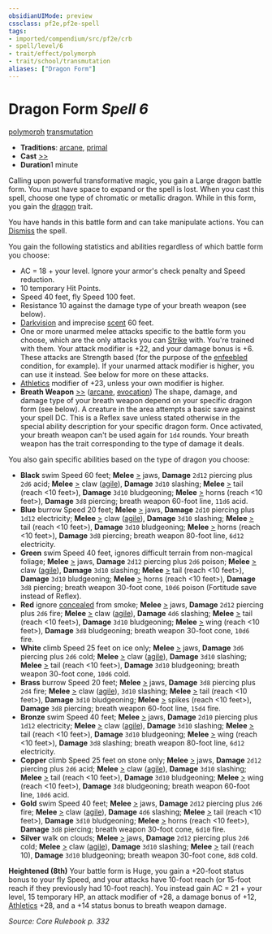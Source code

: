 ```yaml
---
obsidianUIMode: preview
cssclass: pf2e,pf2e-spell
tags:
- imported/compendium/src/pf2e/crb
- spell/level/6
- trait/effect/polymorph
- trait/school/transmutation
aliases: ["Dragon Form"]
---
```

# Dragon Form *Spell 6*   
[polymorph](polymorph.md)  [transmutation](transmutation.md)  

- **Traditions**: [arcane](arcane.md), [primal](primal.md)
- **Cast** [>>](chapter-9-playing-the-game.md#Actions "Two-Action") 
- **Duration**1 minute

Calling upon powerful transformative magic, you gain a Large dragon battle form. You must have space to expand or the spell is lost. When you cast this spell, choose one type of chromatic or metallic dragon. While in this form, you gain the [dragon](dragon.md) trait.

You have hands in this battle form and can take manipulate actions. You can [Dismiss](dismiss.md) the spell.

You gain the following statistics and abilities regardless of which battle form you choose:

- AC = 18 + your level. Ignore your armor's check penalty and Speed reduction.
- 10 temporary Hit Points.
- Speed 40 feet, fly Speed 100 feet.
- Resistance 10 against the damage type of your breath weapon (see below).
- [Darkvision](rules/abilities/darkvision.md) and imprecise [scent](scent.md) 60 feet.
- One or more unarmed melee attacks specific to the battle form you choose, which are the only attacks you can [Strike](strike.md) with. You're trained with them. Your attack modifier is +22, and your damage bonus is +6. These attacks are Strength based (for the purpose of the [enfeebled](conditions.md#Enfeebled) condition, for example). If your unarmed attack modifier is higher, you can use it instead. See below for more on these attacks.
- [Athletics](../skills.md#Athletics) modifier of +23, unless your own modifier is higher.
- **Breath Weapon** [>>](chapter-9-playing-the-game.md#Actions "Two-Action") ([arcane](arcane.md), [evocation](evocation.md)) The shape, damage, and damage type of your breath weapon depend on your specific dragon form (see below). A creature in the area attempts a basic save against your spell DC. This is a Reflex save unless stated otherwise in the special ability description for your specific dragon form. Once activated, your breath weapon can't be used again for `1d4` rounds. Your breath weapon has the trait corresponding to the type of damage it deals.

You also gain specific abilities based on the type of dragon you choose:

- **Black** swim Speed 60 feet; **Melee** [>](chapter-9-playing-the-game.md#Actions "Single Action") jaws, **Damage** `2d12` piercing plus `2d6` acid; **Melee** [>](chapter-9-playing-the-game.md#Actions "Single Action") claw ([agile](agile.md)), **Damage** `3d10` slashing; **Melee** [>](chapter-9-playing-the-game.md#Actions "Single Action") tail (reach <10 feet>), **Damage** `3d10` bludgeoning; **Melee** [>](chapter-9-playing-the-game.md#Actions "Single Action") horns (reach <10 feet>), **Damage** `3d8` piercing; breath weapon 60-foot line, `11d6` acid.
- **Blue** burrow Speed 20 feet; **Melee** [>](chapter-9-playing-the-game.md#Actions "Single Action") jaws, **Damage** `2d10` piercing plus `1d12` electricity; **Melee** [>](chapter-9-playing-the-game.md#Actions "Single Action") claw ([agile](agile.md)), **Damage** `3d10` slashing; **Melee** [>](chapter-9-playing-the-game.md#Actions "Single Action") tail (reach <10 feet>), **Damage** `3d10` bludgeoning; **Melee** [>](chapter-9-playing-the-game.md#Actions "Single Action") horns (reach <10 feet>), **Damage** `3d8` piercing; breath weapon 80-foot line, `6d12` electricity.
- **Green** swim Speed 40 feet, ignores difficult terrain from non-magical foliage; **Melee** [>](chapter-9-playing-the-game.md#Actions "Single Action") jaws, **Damage** `2d12` piercing plus `2d6` poison; **Melee** [>](chapter-9-playing-the-game.md#Actions "Single Action") claw ([agile](agile.md)), **Damage** `3d10` slashing; **Melee** [>](chapter-9-playing-the-game.md#Actions "Single Action") tail (reach <10 feet>), **Damage** `3d10` bludgeoning; **Melee** [>](chapter-9-playing-the-game.md#Actions "Single Action") horns (reach <10 feet>), **Damage** `3d8` piercing; breath weapon 30-foot cone, `10d6` poison (Fortitude save instead of Reflex).
- **Red** ignore [concealed](conditions.md#Concealed) from smoke; **Melee** [>](chapter-9-playing-the-game.md#Actions "Single Action") jaws, **Damage** `2d12` piercing plus `2d6` fire; **Melee** [>](chapter-9-playing-the-game.md#Actions "Single Action") claw ([agile](agile.md)), **Damage** `4d6` slashing; **Melee** [>](chapter-9-playing-the-game.md#Actions "Single Action") tail (reach <10 feet>), **Damage** `3d10` bludgeoning; **Melee** [>](chapter-9-playing-the-game.md#Actions "Single Action") wing (reach <10 feet>), **Damage** `3d8` bludgeoning; breath weapon 30-foot cone, `10d6` fire.
- **White** climb Speed 25 feet on ice only; **Melee** [>](chapter-9-playing-the-game.md#Actions "Single Action") jaws, **Damage** `3d6` piercing plus `2d6` cold; **Melee** [>](chapter-9-playing-the-game.md#Actions "Single Action") claw ([agile](agile.md)), **Damage** `3d10` slashing; **Melee** [>](chapter-9-playing-the-game.md#Actions "Single Action") tail (reach <10 feet>), **Damage** `3d10` bludgeoning; breath weapon 30-foot cone, `10d6` cold.
- **Brass** burrow Speed 20 feet; **Melee** [>](chapter-9-playing-the-game.md#Actions "Single Action") jaws, **Damage** `3d8` piercing plus `2d4` fire; **Melee** [>](chapter-9-playing-the-game.md#Actions "Single Action") claw ([agile](agile.md)), `3d10` slashing; **Melee** [>](chapter-9-playing-the-game.md#Actions "Single Action") tail (reach <10 feet>), **Damage** `3d10` bludgeoning; **Melee** [>](chapter-9-playing-the-game.md#Actions "Single Action") spikes (reach <10 feet>), **Damage** `3d8` piercing; breath weapon 60-foot line, `15d4` fire.
- **Bronze** swim Speed 40 feet; **Melee** [>](chapter-9-playing-the-game.md#Actions "Single Action") jaws, **Damage** `2d10` piercing plus `1d12` electricity; **Melee** [>](chapter-9-playing-the-game.md#Actions "Single Action") claw ([agile](agile.md)), **Damage** `3d10` slashing; **Melee** [>](chapter-9-playing-the-game.md#Actions "Single Action") tail (reach <10 feet>), **Damage** `3d10` bludgeoning; **Melee** [>](chapter-9-playing-the-game.md#Actions "Single Action") wing (reach <10 feet>), **Damage** `3d8` slashing; breath weapon 80-foot line, `6d12` electricity.
- **Copper** climb Speed 25 feet on stone only; **Melee** [>](chapter-9-playing-the-game.md#Actions "Single Action") jaws, **Damage** `2d12` piercing plus `2d6` acid; **Melee** [>](chapter-9-playing-the-game.md#Actions "Single Action") claw ([agile](agile.md)), **Damage** `3d10` slashing; **Melee** [>](chapter-9-playing-the-game.md#Actions "Single Action") tail (reach <10 feet>), **Damage** `3d10` bludgeoning; **Melee** [>](chapter-9-playing-the-game.md#Actions "Single Action") wing (reach <10 feet>), **Damage** `3d8` bludgeoning; breath weapon 60-foot line, `10d6` acid.
- **Gold** swim Speed 40 feet; **Melee** [>](chapter-9-playing-the-game.md#Actions "Single Action") jaws, **Damage** `2d12` piercing plus `2d6` fire; **Melee** [>](chapter-9-playing-the-game.md#Actions "Single Action") claw ([agile](agile.md)), **Damage** `4d6` slashing; **Melee** [>](chapter-9-playing-the-game.md#Actions "Single Action") tail (reach <10 feet>), **Damage** `3d10` bludgeoning; **Melee** [>](chapter-9-playing-the-game.md#Actions "Single Action") horns (reach <10 feet>), **Damage** `3d8` piercing; breath weapon 30-foot cone, `6d10` fire.
- **Silver** walk on clouds; **Melee** [>](chapter-9-playing-the-game.md#Actions "Single Action") jaws, **Damage** `2d12` piercing plus `2d6` cold; **Melee** [>](chapter-9-playing-the-game.md#Actions "Single Action") claw ([agile](agile.md)), **Damage** `3d10` slashing; **Melee** [>](chapter-9-playing-the-game.md#Actions "Single Action") tail (reach 10), **Damage** `3d10` bludgeoning; breath weapon 30-foot cone, `8d8` cold.

**Heightened (8th)** Your battle form is Huge, you gain a +20-foot status bonus to your fly Speed, and your attacks have 10-foot reach (or 15-foot reach if they previously had 10-foot reach). You instead gain AC = 21 + your level, 15 temporary HP, an attack modifier of +28, a damage bonus of +12, [Athletics](../skills.md#Athletics) +28, and a +14 status bonus to breath weapon damage.

*Source: Core Rulebook p. 332*